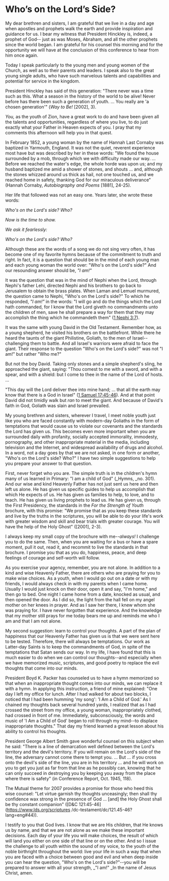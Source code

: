 # Who’s on the Lord’s Side?

My dear brethren and sisters, I am grateful that we live in a day and age when
apostles and prophets walk the earth and provide inspiration and guidance for
us. I bear my witness that President Hinckley is, indeed, a prophet of God--
just as was Moses, Abraham, and all the other prophets since the world began.
I am grateful for his counsel this morning and for the opportunity we will
have at the conclusion of this conference to hear from him once again.

Today I speak particularly to the young men and young women of the Church, as
well as to their parents and leaders. I speak also to the great young single
adults, who have such marvelous talents and capabilities and potential for
service in the kingdom.

President Hinckley has said of this generation: "There never was a time such
as this. What a season in the history of the world to be alive! Never before
has there been such a generation of youth. ... You really are 'a chosen
generation'" (_Way to Be!_ [2002], 3).

_You,_ as the youth of Zion, have a great work to do and have been given all
the talents and opportunities, regardless of where you live, to do just
exactly what your Father in Heaven expects of you. I pray that my comments
this afternoon will help you in that quest.

In February 1852, a young woman by the name of Hannah Last Cornaby was
baptized in Yarmouth, England. It was not the quiet, reverent experience most
have but was described by her in these words: "We found the house surrounded
by a mob, through which we with difficulty made our way. ... Before we reached
the water's edge, the whole horde was upon us; and my husband baptized me amid
a shower of stones, and shouts ... and, although the stones whizzed around us
thick as hail, not one touched us, and we reached home in safety, thanking God
for our miraculous deliverance" (Hannah Cornaby, _Autobiography and Poems_
[1881], 24-25).

Her life that followed was not an easy one. Years later, she wrote these
words:

_Who's on the Lord's side? Who?_

_Now is the time to show._

_We ask it fearlessly:_

_Who's on the Lord's side? Who?_

Although these are the words of a song we do not sing very often, it has
become one of my favorite hymns because of the commitment to truth and right.
In fact, it is a question that should be in the mind of each young man and
each young woman the world over: "Who's on the Lord's side?" And our
resounding answer should be, _"I am!"_

It was the question that was in the mind of Nephi when the Lord, through
Nephi's father Lehi, directed Nephi and his brothers to go back to Jerusalem
to obtain the brass plates. When Laman and Lemuel murmured, the question came
to Nephi, "Who's on the Lord's side?" To which he responded, _"I am!"_ in the
words: "I will go and do the things which the Lord hath commanded, for I know
that the Lord giveth no commandments unto the children of men, save he shall
prepare a way for them that they may accomplish the thing which he commandeth
them" ([1 Nephi
3:7](https://www.lds.org/scriptures/bofm/1-ne/3.7?lang=eng#6)).

It was the same with young David in the Old Testament. Remember how, as a
young shepherd, he visited his brothers on the battlefront. While there he
heard the taunts of the giant Philistine, Goliath, to the men of Israel--
challenging them to battle. And all Israel's warriors were afraid to face the
giant. Their response to the question "Who's on the Lord's side?" was not "I
am!" but rather "Who me?"

But not the boy David. Taking only stones and a simple shepherd's sling, he
approached the giant, saying: "Thou comest to me with a sword, and with a
spear, and with a shield: but I come to thee in the name of the Lord of hosts.
...

"This day will the Lord deliver thee into mine hand; ... that all the earth may
know that there is a God in Israel" ([1 Samuel
17:45-46](https://www.lds.org/scriptures/ot/1-sam/17.45-46?lang=eng#44)). And
at that point David did not timidly walk but _ran_ to meet the giant. And
because of David's faith in God, Goliath was slain and Israel prevailed.

My young brethren and sisters, wherever I travel, I meet noble youth just like
you who are faced constantly with modern-day Goliaths in the form of
temptations that would cause us to violate our covenants and the standards the
Lord has given us. This becomes even more important when you are surrounded
daily with profanity, socially accepted immorality, immodesty, pornography,
and other inappropriate material in the media, including television and the
Internet, and widespread availability of drugs and alcohol. In a word, not a
day goes by that we are not asked, in one form or another, "Who's on the
Lord's side? Who?" I have two simple suggestions to help you prepare your
answer to that question.

First, never forget who you are. The simple truth is in the children's hymn
many of us learned in Primary: "I am a child of God" (_Hymns, _no. 301). And
our wise and kind Heavenly Father has not just sent us here and then left us
alone. He has given us specific guides to help us accomplish that which He
expects of us. He has given us families to help, to love, and to teach. He has
given us living prophets to lead us. He has given us, through the First
Presidency, the standards in the _For the Strength of Youth_ brochure, with
this promise: "We promise that as you keep these standards and live by the
truths in the scriptures, you will be able to do your life's work with greater
wisdom and skill and bear trials with greater courage. You will have the help
of the Holy Ghost" ([2001], 2-3).

I always keep my small copy of the brochure with me--_always!_ I challenge you
to do the same. Then, when you are waiting for a bus or have a spare moment,
pull it out, read it, and recommit to live the standards in that brochure. I
promise you that as you do, happiness, peace, and deep feelings of courage and
self-worth will follow.

As you exercise your agency, remember, you are not alone. In addition to a
kind and wise Heavenly Father, there are others who are praying for you to
make wise choices. As a youth, when I would go out on a date or with my
friends, I would always check in with my parents when I came home. Usually I
would just knock on their door, open it and say, "I'm home," and then go to
bed. One night I came home from a date, knocked as usual, and then opened the
door. As I did so, the light from the hall fell on my angel mother on her
knees in prayer. And as I saw her there, I knew whom she was praying for. I
have never forgotten that experience. And the knowledge that my mother still
prays for me today bears me up and reminds me who I am and that I am not
alone.

My second suggestion: learn to control your thoughts. A part of the plan of
happiness that our Heavenly Father has given us is that we were sent here to
be tested. Therefore, there will always be temptations. Our work as Latter-day
Saints is to keep the commandments of God, in spite of the temptations that
Satan sends our way. In my life, I have found that this is much easier to do
when we can control our thoughts--and especially when we have memorized music,
scriptures, and good poetry to replace the evil thoughts that come into our
minds.

President Boyd K. Packer has counseled us to have a hymn memorized so that
when an inappropriate thought comes into our minds, we can replace it with a
hymn. In applying this instruction, a friend of mine explained: "One day I
left my office for lunch. After I had walked for about two blocks, I noticed
that I had been humming 'my song': 'I Am a Child of God.' As I chained my
thoughts back several hundred yards, I realized that as I had crossed the
street from my office, a young woman, inappropriately clothed, had crossed in
front of me. Immediately, subconsciously, the words and music of 'I Am a Child
of God' began to roll through my mind--to displace inappropriate thoughts."
That day my friend learned a great lesson about his ability to control his
thoughts.

President George Albert Smith gave wonderful counsel on this subject when he
said: "There is a line of demarcation well defined between the Lord's
territory and the devil's territory. If you will remain on the Lord's side of
the line, the adversary cannot come there to tempt you. ... But ... if you cross
onto the devil's side of the line, you are in his territory ... and he will work
on you to get you just as far from that line as he possibly can, knowing that
he can only succeed in destroying you by keeping you away from the place where
there is safety" (in Conference Report, Oct. 1945, 118).

The Mutual theme for 2007 provides a promise for those who heed this wise
counsel: "Let virtue garnish thy thoughts unceasingly; then shall thy
confidence wax strong in the presence of God ... [and] the Holy Ghost shall be
thy constant companion" ([D&amp;C 121:45-46](https://www.lds.org/scriptures
/dc-testament/dc/121.45-46?lang=eng#44)).

I testify to you that God lives. I know that we are His children, that He
knows us by name, and that we are not alone as we make these important
decisions. Each day of your life you will make choices, the result of which
will land you either on one side of that line or on the other. And so I issue
the challenge to all youth within the sound of my voice, to the youth of the
noble birthright throughout the world: live your life in such a way that when
you are faced with a choice between good and evil and when deep inside you can
hear the question, "Who's on the Lord's side?"--you will be prepared to answer
with all your strength, _"I am!" _In the name of Jesus Christ, amen.

